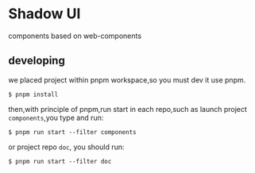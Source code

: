 # Shadow UI

components based on web-components

## developing

we placed project within pnpm workspace,so you must dev it use pnpm.

```shell
$ pnpm install
```

then,with principle of pnpm,run start in each repo,such as launch project `components`,you type and run:

```shell
$ pnpm run start --filter components
```

or project repo `doc`, you should run:

```shell
$ pnpm run start --filter doc
```
